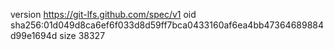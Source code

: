 version https://git-lfs.github.com/spec/v1
oid sha256:01d049d8ca6ef6f033d8d59ff7bca0433160af6ea4bb47364689884d99e1694d
size 38327
